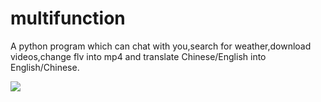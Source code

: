 # multifunction
A python program which can chat with you,search for weather,download videos,change flv into mp4 and translate Chinese/English into English/Chinese.

![](https://cdn.jsdelivr.net/gh/billma007/imagesave/mainback.png)
